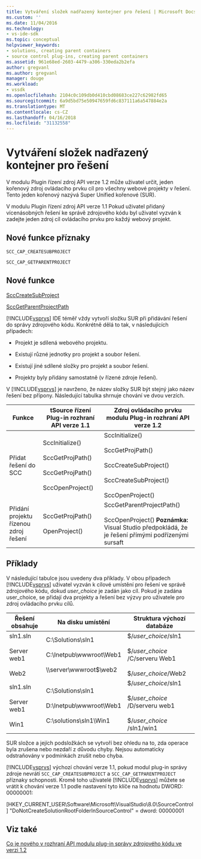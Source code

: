 ```yaml
---
title: Vytváření složek nadřazený kontejner pro řešení | Microsoft Docs
ms.custom: ''
ms.date: 11/04/2016
ms.technology:
- vs-ide-sdk
ms.topic: conceptual
helpviewer_keywords:
- solutions, creating parent containers
- source control plug-ins, creating parent containers
ms.assetid: 961e68ed-2603-4479-a306-330eda2b2efa
author: gregvanl
ms.author: gregvanl
manager: douge
ms.workload:
- vssdk
ms.openlocfilehash: 2104c0c109db0d410cbd08683ce227c62982fd65
ms.sourcegitcommit: 6a9d5bd75e50947659fd6c837111a6a547884e2a
ms.translationtype: MT
ms.contentlocale: cs-CZ
ms.lasthandoff: 04/16/2018
ms.locfileid: "31132558"
---
```

# <a name="creating-parent-container-folders-for-solutions"></a>Vytváření složek nadřazený kontejner pro řešení
V modulu Plugin řízení zdroj API verze 1.2 může uživatel určit, jeden kořenový zdroj ovládacího prvku cíl pro všechny webové projekty v řešení. Tento jeden kořenový nazývá Super Unified kořenové (SUR).  
  
 V modulu Plugin řízení zdroj API verze 1.1 Pokud uživatel přidaný vícenásobných řešení ke správě zdrojového kódu byl uživatel vyzván k zadejte jeden zdroj cíl ovládacího prvku pro každý webový projekt.  
  
## <a name="new-capability-flags"></a>Nové funkce příznaky  
 `SCC_CAP_CREATESUBPROJECT`  
  
 `SCC_CAP_GETPARENTPROJECT`  
  
## <a name="new-functions"></a>Nové funkce  
 [SccCreateSubProject](../../extensibility/scccreatesubproject-function.md)  
  
 [SccGetParentProjectPath](../../extensibility/sccgetparentprojectpath-function.md)  
  
 [!INCLUDE[vsprvs](../../code-quality/includes/vsprvs_md.md)] IDE téměř vždy vytvoří složku SUR při přidávání řešení do správy zdrojového kódu. Konkrétně dělá to tak, v následujících případech:  
  
-   Projekt je sdílená webového projektu.  
  
-   Existují různé jednotky pro projekt a soubor řešení.  
  
-   Existují jiné sdílené složky pro projekt a soubor řešení.  
  
-   Projekty byly přidány samostatně (v řízené zdroje řešení).  
  
 V [!INCLUDE[vsprvs](../../code-quality/includes/vsprvs_md.md)] je navrženo, že název složky SUR být stejný jako název řešení bez přípony. Následující tabulka shrnuje chování ve dvou verzích.  
  
|Funkce|tSource řízení Plug-in rozhraní API verze 1.1|Zdroj ovládacího prvku modulu Plug-in rozhraní API verze 1.2|  
|-------------|----------------------------------------------|---------------------------------------------|  
|Přidat řešení do SCC|SccInitialize()<br /><br /> SccGetProjPath()<br /><br /> SccGetProjPath()<br /><br /> SccOpenProject()|SccInitialize()<br /><br /> SccGetProjPath()<br /><br /> SccCreateSubProject()<br /><br /> SccCreateSubProject()<br /><br /> SccOpenProject()|  
|Přidání projektu řízenou zdroj řešení|SccGetProjPath()<br /><br /> OpenProject()|SccGetParentProjectPath()<br /><br /> SccOpenProject() **Poznámka:** Visual Studio předpokládá, že je řešení přímými podřízenými sursaft|  
  
## <a name="examples"></a>Příklady  
 V následující tabulce jsou uvedeny dva příklady. V obou případech [!INCLUDE[vsprvs](../../code-quality/includes/vsprvs_md.md)] uživatel vyzván k cílové umístění pro řešení ve správě zdrojového kódu, dokud *user_choice* je zadán jako cíl. Pokud je zadána user_choice, se přidají dva projekty a řešení bez výzvy pro uživatele pro zdroj ovládacího prvku cílů.  
  
|Řešení obsahuje|Na disku umístění|Struktura výchozí databáze|  
|-----------------------|-----------------------|--------------------------------|  
|sln1.sln<br /><br /> Server web1<br /><br /> Web2|C:\Solutions\sln1<br /><br /> C:\Inetpub\wwwroot\Web1<br /><br /> \\\server\wwwroot$\web2|$/*user_choice*/sln1<br /><br /> $/*user_choice*  /C/serveru Web1<br /><br /> $/*user_choice*/Web2|  
|sln1.sln<br /><br /> Server web1<br /><br /> Win1|C:\Solutions\sln1<br /><br /> D:\Inetpub\wwwroot\Web1<br /><br /> C:\solutions\sln1\Win1|$/*user_choice*/sln1<br /><br /> $/*user_choice*  /D/serveru web1<br /><br /> $/*user_choice*  /sln1/win1|  
  
 SUR složce a jejích podsložkách se vytvoří bez ohledu na to, zda operace byla zrušena nebo nezdaří z důvodu chyby. Nejsou automaticky odstraňovány v podmínkách zrušit nebo chyba.  
  
 [!INCLUDE[vsprvs](../../code-quality/includes/vsprvs_md.md)] výchozí chování verze 1.1, pokud modul plug-in správy zdroje nevrátí `SCC_CAP_CREATESUBPROJECT` a `SCC_CAP_GETPARENTPROJECT` příznaky schopnosti. Kromě toho uživatelé [!INCLUDE[vsprvs](../../code-quality/includes/vsprvs_md.md)] můžete se vrátit k chování verze 1.1 podle nastavení tyto klíče na hodnotu DWORD: 00000001:  
  
 [HKEY_CURRENT_USER\Software\Microsoft\VisualStudio\8.0\SourceControl] "DoNotCreateSolutionRootFolderInSourceControl" = dword: 00000001  
  
## <a name="see-also"></a>Viz také  
 [Co je nového v rozhraní API modulu plug-in správy zdrojového kódu ve verzi 1.2](../../extensibility/internals/what-s-new-in-the-source-control-plug-in-api-version-1-2.md)